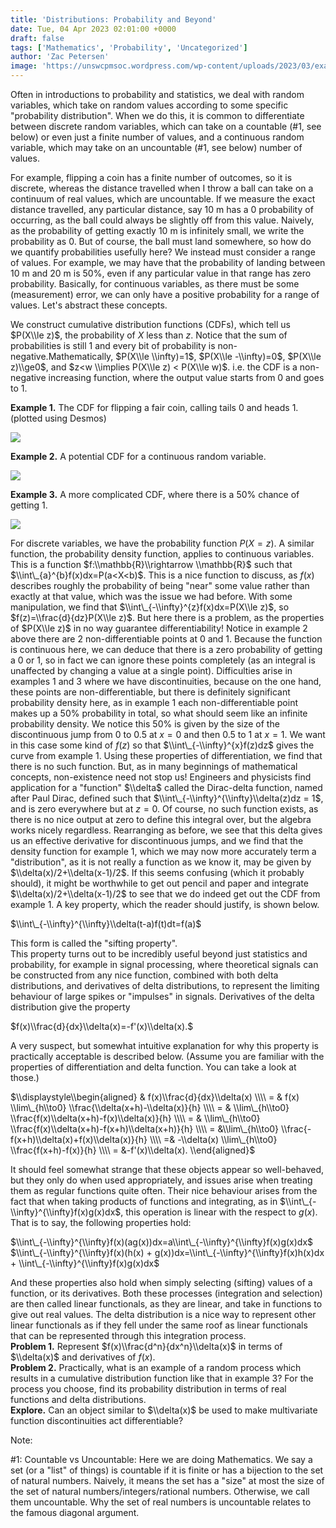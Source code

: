 ```yaml
---
title: 'Distributions: Probability and Beyond'
date: Tue, 04 Apr 2023 02:01:00 +0000
draft: false
tags: ['Mathematics', 'Probability', 'Uncategorized']
author: 'Zac Petersen'
image: 'https://unswcpmsoc.wordpress.com/wp-content/uploads/2023/03/example-1.png?w=814'
---
```


Often in introductions to probability and statistics, we deal with random variables, which take on random values according to some specific "probability distribution". <!--more--> When we do this, it is common to differentiate between discrete random variables, which can take on a countable (#1, see below) or even just a finite number of values, and a continuous random variable, which may take on an uncountable (#1, see below) number of values.

For example, flipping a coin has a finite number of outcomes, so it is discrete, whereas the distance travelled when I throw a ball can take on a continuum of real values, which are uncountable. If we measure the exact distance travelled, any particular distance, say 10 m has a 0 probability of occurring, as the ball could always be slightly off from this value. Naively, as the probability of getting exactly 10 m is infinitely small, we write the probability as 0. But of course, the ball must land somewhere, so how do we quantify probabilities usefully here? We instead must consider a range of values. For example, we may have that the probability of landing between 10 m and 20 m is 50%, even if any particular value in that range has zero probability. Basically, for continuous variables, as there must be some (measurement) error, we can only have a positive probability for a range of values. Let's abstract these concepts.

We construct cumulative distribution functions (CDFs), which tell us $P(X\\le z)$, the probability of $X$ less than $z$. Notice that the sum of probabilities is still 1 and every bit of probability is non-negative.Mathematically, $P(X\\le \\infty)=1$, $P(X\\le -\\infty)=0$, $P(X\\le z)\\ge0$, and $z<w \\implies P(X\\le z) < P(X\\le w)$. i.e. the CDF is a non-negative increasing function, where the output value starts from 0 and goes to 1.

**Example 1.** The CDF for flipping a fair coin, calling tails 0 and heads 1. (plotted using Desmos)

![](https://unswcpmsoc.wordpress.com/wp-content/uploads/2023/03/example-1.png?w=814)

**Example 2.** A potential CDF for a continuous random variable.

![](https://unswcpmsoc.wordpress.com/wp-content/uploads/2023/03/example-2.png?w=844)

**Example 3.** A more complicated CDF, where there is a 50% chance of getting 1.

![](https://unswcpmsoc.wordpress.com/wp-content/uploads/2023/03/example-3.png?w=821)

For discrete variables, we have the probability function $P(X=z)$. A similar function, the probability density function, applies to continuous variables. This is a function $f:\\mathbb{R}\\rightarrow \\mathbb{R}$ such that $\\int\_{a}^{b}f(x)dx=P(a<X<b)$. This is a nice function to discuss, as $f(x)$ describes roughly the probability of being "near" some value rather than exactly at that value, which was the issue we had before. With some manipulation, we find that $\\int\_{-\\infty}^{z}f(x)dx=P(X\\le z)$, so $f(z)=\\frac{d}{dz}P(X\\le z)$. But here there is a problem, as the properties of $P(X\\le z)$ in no way guarantee differentiability! Notice in example 2 above there are 2 non-differentiable points at 0 and 1. Because the function is continuous here, we can deduce that there is a zero probability of getting a 0 or 1, so in fact we can ignore these points completely (as an integral is unaffected by changing a value at a single point). Difficulties arise in examples 1 and 3 where we have discontinuities, because on the one hand, these points are non-differentiable, but there is definitely significant probability density here, as in example 1 each non-differentiable point makes up a 50% probability in total, so what should seem like an infinite probability density. We notice this 50% is given by the size of the discontinuous jump from 0 to 0.5 at $x=0$ and then 0.5 to 1 at $x=1$. We want in this case some kind of $f(z)$ so that $\\int\_{-\\infty}^{x}f(z)dz$ gives the curve from example 1. Using these properties of differentiation, we find that there is no such function. But, as in many beginnings of mathematical concepts, non-existence need not stop us! Engineers and physicists find application for a "function" $\\delta$ called the Dirac-delta function, named after Paul Dirac, defined such that $\\int\_{-\\infty}^{\\infty}\\delta(z)dz = 1$, and is zero everywhere but at $z=0$. Of course, no such function exists, as there is no nice output at zero to define this integral over, but the algebra works nicely regardless. Rearranging as before, we see that this delta gives us an effective derivative for discontinuous jumps, and we find that the density function for example 1, which we may now more accurately term a "distribution", as it is not really a function as we know it, may be given by $\\delta(x)/2+\\delta(x-1)/2$. If this seems confusing (which it probably should), it might be worthwhile to get out pencil and paper and integrate $\\delta(x)/2+\\delta(x-1)/2$ to see that we do indeed get out the CDF from example 1. A key property, which the reader should justify, is shown below.

  
$\\int\_{-\\infty}^{\\infty}\\delta(t-a)f(t)dt=f(a)$

This form is called the "sifting property".  
This property turns out to be incredibly useful beyond just statistics and probability, for example in signal processing, where theoretical signals can be constructed from any nice function, combined with both delta distributions, and derivatives of delta distributions, to represent the limiting behaviour of large spikes or "impulses" in signals. Derivatives of the delta distribution give the property

  
$f(x)\\frac{d}{dx}\\delta(x)=-f'(x)\\delta(x).$

A very suspect, but somewhat intuitive explanation for why this property is practically acceptable is described below. (Assume you are familiar with the properties of differentiation and delta function. You can take a look at those.)

$\\displaystyle\\begin{aligned} & f(x)\\frac{d}{dx}\\delta(x) \\\\ = & f(x) \\lim\_{h\\to0} \\frac{\\delta(x+h)-\\delta(x)}{h} \\\\ = & \\lim\_{h\\to0} \\frac{f(x)\\delta(x+h)-f(x)\\delta(x)}{h} \\\\ = & \\lim\_{h\\to0} \\frac{f(x)\\delta(x+h)-f(x+h)\\delta(x+h)}{h} \\\\ = &\\lim\_{h\\to0} \\frac{-f(x+h)\\delta(x)+f(x)\\delta(x)}{h} \\\\ =& -\\delta(x) \\lim\_{h\\to0} \\frac{f(x+h)-f(x)}{h} \\\\ = &-f'(x)\\delta(x). \\end{aligned}$

It should feel somewhat strange that these objects appear so well-behaved, but they only do when used appropriately, and issues arise when treating them as regular functions quite often. Their nice behaviour arises from the fact that when taking products of functions and integrating, as in $\\int\_{-\\infty}^{\\infty}f(x)g(x)dx$, this operation is linear with the respect to $g(x)$. That is to say, the following properties hold:

  
$\\int\_{-\\infty}^{\\infty}f(x)(ag(x))dx=a\\int\_{-\\infty}^{\\infty}f(x)g(x)dx$  
$\\int\_{-\\infty}^{\\infty}f(x)(h(x) + g(x))dx=\\int\_{-\\infty}^{\\infty}f(x)h(x)dx + \\int\_{-\\infty}^{\\infty}f(x)g(x)dx$

And these properties also hold when simply selecting (sifting) values of a function, or its derivatives. Both these processes (integration and selection) are then called linear functionals, as they are linear, and take in functions to give out real values. The delta distribution is a nice way to represent other linear functionals as if they fell under the same roof as linear functionals that can be represented through this integration process.  
**Problem 1.** Represent $f(x)\\frac{d^n}{dx^n}\\delta(x)$ in terms of $\\delta(x)$ and derivatives of $f(x)$.  
**Problem 2.** Practically, what is an example of a random process which results in a cumulative distribution function like that in example 3? For the process you choose, find its probability distribution in terms of real functions and delta distributions.  
**Explore.** Can an object similar to $\\delta(x)$ be used to make multivariate function discontinuities act differentiable?

Note:

#1: Countable vs Uncountable: Here we are doing Mathematics. We say a set (or a "list" of things) is countable if it is finite or has a bijection to the set of natural numbers. Naively, it means the set has a "size" at most the size of the set of natural numbers/integers/rational numbers. Otherwise, we call them uncountable. Why the set of real numbers is uncountable relates to the famous diagonal argument.